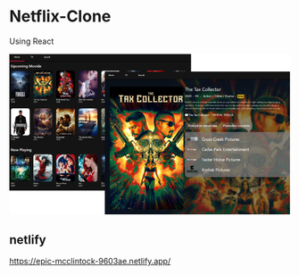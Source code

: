 # Netflix-Clone

Using React

<img src="./image.PNG" alt="image" width="750" />

## netlify
https://epic-mcclintock-9603ae.netlify.app/
